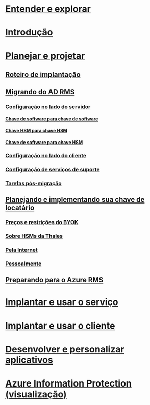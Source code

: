 # [Entender e explorar](/rights-management/understand-explore/azure-rights-management)
# [Introdução](/rights-management/get-started/requirements-azure-rms)
# [Planejar e projetar](deployment-roadmap.md)
## [Roteiro de implantação](deployment-roadmap.md)
## [Migrando do AD RMS](migrate-from-ad-rms-to-azure-rms.md)
### [Configuração no lado do servidor](migrate-from-ad-rms-phase1.md)
#### [Chave de software para chave de software](migrate-softwarekey-to-softwarekey.md)
#### [Chave HSM para chave HSM](migrate-hsmkey-to-hsmkey.md)
#### [Chave de software para chave HSM](migrate-softwarekey-to-hsmkey.md)
### [Configuração no lado do cliente](migrate-from-ad-rms-phase2.md)
### [Configuração de serviços de suporte](migrate-from-ad-rms-phase3.md)
### [Tarefas pós-migração](migrate-from-ad-rms-phase4.md)
## [Planejando e implementando sua chave de locatário](plan-implement-tenant-key.md)
### [Preços e restrições do BYOK](byok-price-restrictions.md)
### [Sobre HSMs da Thales](thales-hsm.md)
### [Pela Internet](generate-tenant-key-internet.md)
### [Pessoalmente](generate-tenant-key-in-person.md)
## [Preparando para o Azure RMS](prepare.md)
# [Implantar e usar o serviço](/rights-management/deploy-use/activate-service)
# [Implantar e usar o cliente](/rights-management/rms-client/use-client)
# [Desenvolver e personalizar aplicativos](/rights-management/develop/developers-guide)
# [Azure Information Protection (visualização)](/rights-management/information-protection/what-is-information-protection)


<!--HONumber=Jul16_HO3-->


